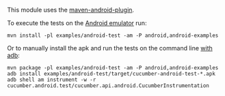 This module uses the [maven-android-plugin](https://code.google.com/p/maven-android-plugin).

To execute the tests on the [Android emulator](http://developer.android.com/tools/devices/emulator.html) run:

`mvn install -pl examples/android-test -am -P android,android-examples`

Or to manually install the apk and run the tests on the command line [with adb](https://developer.android.com/tools/testing/testing_otheride.html#AMSyntax):

`mvn package -pl examples/android-test -am -P android,android-examples`
`adb install examples/android-test/target/cucumber-android-test-*.apk`
`adb shell am instrument -w -r cucumber.android.test/cucumber.api.android.CucumberInstrumentation`
